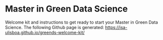 # Master in Green Data Science
Welcome kit and instructions to get ready to start your Master in Green Data Science. The following Github page is generated: https://isa-ulisboa.github.io/greends-welcome-kit/
